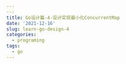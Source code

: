 ```yaml
---
---
title: Go设计篇-4-设计实现最小化ConcurrentMap
date: '2021-12-16'
slug: learn-go-design-4
categories:
  - programing
tags:
  - go
---
```

